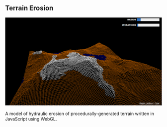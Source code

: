 ## Terrain Erosion

![Terrain Erosion Screenshot](images/TerrainErosionScreenshot.png)

A model of hydraulic erosion of procedurally-generated terrain written in JavaScript using WebGL.
